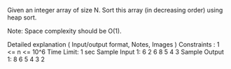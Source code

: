 Given an integer array of size N. Sort this array (in decreasing order) using heap sort.

Note: Space complexity should be O(1).

Detailed explanation ( Input/output format, Notes, Images )
Constraints :
1 <= n <= 10^6
Time Limit: 1 sec
Sample Input 1:
6 
2 6 8 5 4 3
Sample Output 1:
8 6 5 4 3 2